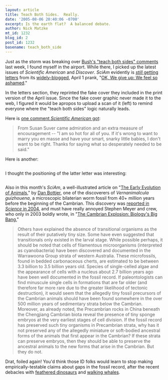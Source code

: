 ```yaml
---
layout: article
title: Teach Both Sides.  Really.
date: '2005-08-06 20:40:06 -0700'
excerpt: Is the earth flat?  A balanced debate.
author: Nick Matzke
mt_id: 1232
blog_id: 2
post_id: 1232
basename: teach_both_side
---
```

<img src="/PT/uploads/2005/2005_04_SciAm_fake_cover_small.png" alt="" style="float:left;" />Just as the storm was breaking over [Bush's "teach both sides" comments](/archives/2005/08/the-reaction-to.html) last week, I found myself in the airport.  While there, I picked up the latest issues of _Scientific American_ and _Discover_. _SciAm_ evidently is [_still_ getting letters](http://www.sciam.com/article.cfm?chanID=sa006&amp;articleID=000AE9C9-0414-12DC-807E83414B7F0000&amp;colID=3) from its [widely-blogged](http://www.pandasthumb.org/pt-archives/000911.html), April 1 prank, "[OK, We give up: We feel so ashamed](http://www.sciam.com/article.cfm?articleID=000E555C-4387-1237-81CB83414B7FFE9F)."  

In the letters section, they reprinted the fake cover they included in the print version of the April issue. Since the fake cover graphic never made it to the web, I figured it would be apropos to upload a scan of it (left) to remind everyone where the "teach both sides" logic naturally leads.

Here is [one comment _Scientific American_ got](http://www.sciam.com/article.cfm?chanID=sa006&amp;articleID=000AE9C9-0414-12DC-807E83414B7F0000&amp;colID=3):

> From Susan Suver came admiration and an extra measure of encouragement -- "I am so hot for all of you. If it's wrong to want to marry you en masse and have your smart, snarky little babies, I don't want to be right. Thanks for saying what so desperately needed to be said."

Here is another:

<img src="/PT/uploads/2005/2005_04_SciAm_Ryan_Thomas_comment.png" alt="" />

I thought the positioning of the latter letter was interesting:

<img src="/PT/uploads/2005/2005_04_SciAm_Ryan_Thomas_comment_cover.png" alt="" />

Also in this month's _SciAm_, a well-illustrated article on "[The Early Evolution of Animals](http://www.sciam.com/article.cfm?chanID=sa006&amp;articleID=00034647-C88D-12DB-882283414B7F0000)," by [Dan Bottjer](http://www.ncbi.nlm.nih.gov/entrez/query.fcgi?db=pubmed&amp;cmd=Search&amp;term=%22Bottjer+DJ%22%5BAuthor%5D), one of the discoverers of _Vernanimalcula guizhouena_, a microscopic bilaterian worm fossil from 40+ million years before the beginning of the Cambrian.  This discovery was [reported in _Science_ in 2004](http://www.ncbi.nlm.nih.gov/entrez/query.fcgi?cmd=Retrieve&amp;db=pubmed&amp;dopt=Abstract&amp;list_uids=15178752&amp;query_hl=4), and must have really annoyed Stephen Meyer and crew, who only in 2003 boldly wrote, in "[The Cambrian Explosion: Biology's Big Bang](http://www.discovery.org/scripts/viewDB/filesDB-download.php?id=29),"

> Others have explained the absence of transitional organisms as the result of their putatively tiny size. Some have even suggested that transitionals only existed in the larval stage. While possible perhaps, it should be noted that cells of filamentous microorganisms (interpreted as cyanobacteria) have been discovered and documented in the Warrawoona Group strata of western Australia. These microfossils, found in bedded carbonaceous cherts, are estimated to be between 3.3 billion to 3.5 billion years old. Species of single-celled algae and the appearance of cells with a nucleus about 2.7 billion years ago have been well documented in the fossil record. If paleontologists can find minuscule single cells in formations that are far older (and therefore far more rare due to the greater likelihood of tectonic destruction), it would seem that the allegedly tiny fossil precursors of the Cambrian animals should have been found somewhere in the over 500 million years of sedimentary strata below the Cambrian. Moreover, as already noted, the Precambrian rocks in China beneath the Chengjiang Cambrian biota reveal the presence of tiny sponge embryos at the very earliest stages of cell division. If the fossil record has preserved such tiny organisms in Precambrian strata, why has it not preserved any of the allegedly miniature or soft-bodied ancestral forms of the animals that first appear in the Cambrian? If these strata can preserve embryos, then they should be able to preserve the ancestral animals to the new forms that arise in the Cambrian. But they do not.

Drat, foiled again! You'd think those ID folks would learn to stop making empirically-testable claims about gaps in the fossil record, after the recent debacles with [feathered dinosaurs](http://research.amnh.org/vertpaleo/dinobird.html) and [walking whales](http://news.nationalgeographic.com/news/2001/09/0919_walkingwhale.html).
